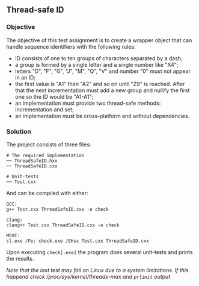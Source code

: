 ## Thread-safe ID

### Objective

The objective of this test assignment is to create a wrapper object that can handle sequence identifiers with the following rules:

- ID consists of one to ten groups of characters separated by a dash;
- a group is formed by a single letter and a single number like "X4";
- letters "D", "F", "G", "J", "M", "Q", "V" and number "0" must not appear in an ID;
- the first value is "A1" then "A2" and so on until "Z9" is reached. After that the next incrementation must add a new group and nullify the first one so the ID would be "A1-A1";
- an implementation must provide two thread-safe methods: incrementation and set;
- an implementation must be cross-platform and without dependencies.

### Solution

The project consists of three files:
```
# The required implementation
── ThreadSafeID.hxx 
── ThreadSafeID.cxx

# Unit-tests
── Test.cxx
```

And can be compiled with either:
```
GCC:
g++ Test.cxx ThreadSafeID.cxx -o check

Clang:
clang++ Test.cxx ThreadSafeID.cxx -o check

MSVC:
cl.exe /Fe: check.exe /EHsc Test.cxx ThreadSafeID.cxx
```

Upon executing ```check[.exe]``` the program does several unit-tests and prints the results.

*Note that the last test may fail on Linux due to a system limitations. If this happend check /proc/sys/kernel/threads-max and ```prlimit``` output*